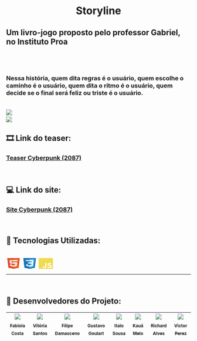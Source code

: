 <h1 align='center'>Storyline</h1>
<h2>Um livro-jogo proposto pelo professor Gabriel, no Instituto Proa<h2>
<br>
<h3>Nessa história, quem dita regras é o usuário, quem escolhe o caminho é o usuário, quem dita o ritmo é o usuário, quem decide se o final será feliz ou triste
é o usuário.</h3>
<br>
<img align='center' src='https://user-images.githubusercontent.com/110691973/197635915-74df2187-40d4-436b-9076-8476743bb91e.png'/>
<br>
<img align='center' src='https://user-images.githubusercontent.com/110691973/197636055-0897c05d-6c1f-4fa0-a7c6-3a48390e2fc8.png'/>
<br>


<h2>🎞️ Link do teaser:</h2>
<h3>
    <a  href='https://youtu.be/9a3BoxnTelw'>Teaser Cyberpunk (2087)</a>
</h3><br>

<h2>💻 Link do site:</h2>
<h3>
    <a  href='https://fabiolacosta.github.io/Cyberpunk-2022/'>Site Cyberpunk (2087)</a>
</h3><br>

<h2>🚀 Tecnologias Utilizadas:</h2>
<div style="display: inline_block"><br>
  <img align="center" alt="Fabiola-HTML" height="30" width="40" src="https://raw.githubusercontent.com/devicons/devicon/master/icons/html5/html5-original.svg">
  <img align="center" alt="Fabiola-CSS" height="30" width="40" src="https://raw.githubusercontent.com/devicons/devicon/master/icons/css3/css3-original.svg"> 
  <img align="center" alt="Fabiola-Js" height="30" width="40" src="https://raw.githubusercontent.com/devicons/devicon/master/icons/javascript/javascript-plain.svg">
</div>
<hr>

<br>
<h2> 📝 Desenvolvedores do Projeto:</h2>

| [<img src="https://avatars.githubusercontent.com/fabiolacosta" width=115><br><sub>Fabiola Costa</sub>](https://github.com/fabiolacosta) |  [<img src="https://avatars.githubusercontent.com/vitoriacarolsa" width=115><br><sub>Vitória Santos</sub>](https://github.com/vitoriacarolsa) |  [<img src="https://avatars.githubusercontent.com/Lipeh011" width=115><br><sub>Filipe Damasceno</sub>](https://github.com/Lipeh011) | [<img src="https://avatars.githubusercontent.com/goulartgusta" width=115><br><sub>Gustavo Goulart</sub>](https://github.com/goulartgusta) | [<img src="https://avatars.githubusercontent.com/Italo10s" width=115><br><sub>Italo Sousa</sub>](https://github.com/Italo10s) | [<img src="https://avatars.githubusercontent.com/kauaMelo31" width=115><br><sub>Kauã Melo</sub>](https://github.com/kauaMelo31) | [<img src="https://avatars.githubusercontent.com/RichardSaaa" width=115><br><sub>Richard Alves</sub>](https://github.com/RichardSaaa) | [<img src="https://avatars.githubusercontent.com/Victor2Perez" width=115><br><sub>Victor Perez</sub>](https://github.com/Victor2Perez) |
| :---: | :---: | :---: | :---: | :---: | :---: | :---: | :---: | 
